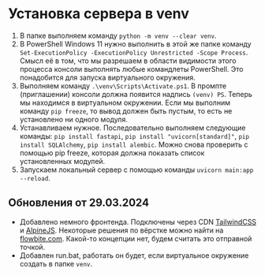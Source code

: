 # Установка сервера в venv

1. В папке выполняем команду `python -m venv --clear venv`.
2. В PowerShell Windows 11 нужно выполнить в этой же папке команду `Set-ExecutionPolicy -ExecutionPolicy Unrestricted -Scope Process`. Смысл её в том, что мы разрешаем в области видимости этого процесса консоли выполнять любые командлеты PowerShell. Это понадобится для запуска виртуального окружения.
3. Выполняем команду `.\venv\Scripts\Activate.ps1`. В промпте (приглашении) консоли должна появится надпись `(venv) PS`. Теперь мы находимся в виртуальном окружении. Если мы выполним команду `pip freeze`, то вывод должен быть пустым, то есть не установлено ни одного модуля.
4. Устанавливаем нужное. Последовательно выполняем следующие команды: `pip install fastapi`, `pip install "uvicorn[standard]"`, `pip install SQLAlchemy`, `pip install alembic`. Можно снова проверить с помощью pip freeze, которая должна показать список установленных модулей.
5. Запускаем локальный сервер с помощью команды `uvicorn main:app --reload`.

## Обновления от 29.03.2024

- Добавлено немного фронтенда. Подключены через CDN [TailwindCSS](https://tailwindcss.com/) и [AlpineJS](https://alpinejs.dev/start-here). Некоторые решения по вёрстке можно найти на [flowbite.com](https://flowbite.com/docs/getting-started/introduction/). Какой-то концепции нет, будем считать это отправной точкой.
- Добавлен run.bat, работать он будет, если виртуальное окружение создать в папке `venv`.